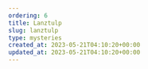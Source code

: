 ```yaml
---
ordering: 6
title: Lanztulp
slug: lanztulp
type: mysteries
created_at: 2023-05-21T04:10:20+00:00
updated_at: 2023-05-21T04:10:20+00:00
---
```


